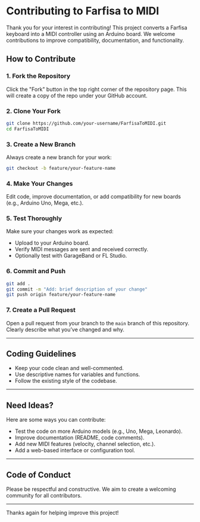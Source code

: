 # Contributing to Farfisa to MIDI

Thank you for your interest in contributing! This project converts a Farfisa keyboard into a MIDI controller using an Arduino board. We welcome contributions to improve compatibility, documentation, and functionality.

## How to Contribute

### 1. Fork the Repository
Click the "Fork" button in the top right corner of the repository page. This will create a copy of the repo under your GitHub account.

### 2. Clone Your Fork
```bash
git clone https://github.com/your-username/FarfisaToMIDI.git
cd FarfisaToMIDI
```

### 3. Create a New Branch
Always create a new branch for your work:
```bash
git checkout -b feature/your-feature-name
```

### 4. Make Your Changes
Edit code, improve documentation, or add compatibility for new boards (e.g., Arduino Uno, Mega, etc.).

### 5. Test Thoroughly
Make sure your changes work as expected:
- Upload to your Arduino board.
- Verify MIDI messages are sent and received correctly.
- Optionally test with GarageBand or FL Studio.

### 6. Commit and Push
```bash
git add .
git commit -m "Add: brief description of your change"
git push origin feature/your-feature-name
```

### 7. Create a Pull Request
Open a pull request from your branch to the `main` branch of this repository. Clearly describe what you’ve changed and why.

---

## Coding Guidelines

- Keep your code clean and well-commented.
- Use descriptive names for variables and functions.
- Follow the existing style of the codebase.

---

## Need Ideas?

Here are some ways you can contribute:
- Test the code on more Arduino models (e.g., Uno, Mega, Leonardo).
- Improve documentation (README, code comments).
- Add new MIDI features (velocity, channel selection, etc.).
- Add a web-based interface or configuration tool.

---

## Code of Conduct

Please be respectful and constructive. We aim to create a welcoming community for all contributors.

---

Thanks again for helping improve this project!